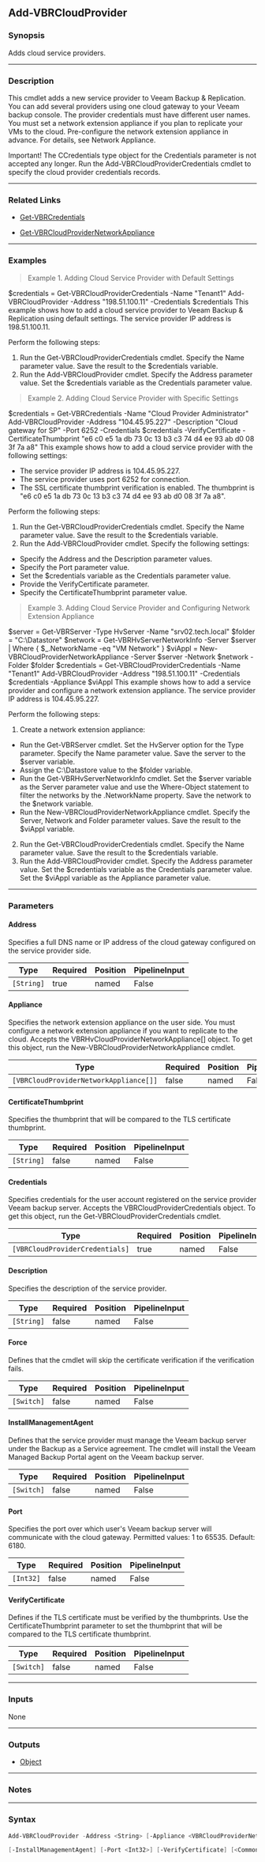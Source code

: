 Add-VBRCloudProvider
--------------------

### Synopsis
Adds cloud service providers.

---

### Description

This cmdlet adds a new service provider to Veeam Backup & Replication. You can add several providers using one cloud gateway to your Veeam backup console. The provider credentials must have different user names. You must set a network extension appliance if you plan to replicate your VMs to the cloud. Pre-configure the network extension appliance in advance. For details, see Network Appliance.

Important! The CCredentials type object for the Credentials parameter is not accepted any longer. Run the Add-VBRCloudProviderCredentials cmdlet to specify the cloud provider credentials records.

---

### Related Links
* [Get-VBRCredentials](Get-VBRCredentials)

* [Get-VBRCloudProviderNetworkAppliance](Get-VBRCloudProviderNetworkAppliance)

---

### Examples
> Example 1. Adding Cloud Service Provider with Default Settings

$credentials = Get-VBRCloudProviderCredentials -Name "Tenant1"
Add-VBRCloudProvider -Address "198.51.100.11" -Credentials $credentials
This example shows how to add a cloud service provider to Veeam Backup & Replication using default settings. The service provider IP address is 198.51.100.11.

Perform the following steps:
1. Run the Get-VBRCloudProviderCredentials cmdlet. Specify the Name parameter value. Save the result to the $credentials variable.
2. Run the Add-VBRCloudProvider cmdlet. Specify the Address parameter value. Set the $credentials variable as the Credentials parameter value.
> Example 2. Adding Cloud Service Provider with Specific Settings

$credentials = Get-VBRCredentials -Name "Cloud Provider Administrator"
Add-VBRCloudProvider -Address "104.45.95.227" -Description "Cloud gateway for SP" -Port 6252 -Credentials $credentials -VerifyCertificate -CertificateThumbprint "e6 c0 e5 1a db 73 0c 13 b3 c3 74 d4 ee 93 ab d0 08 3f 7a a8"
This example shows how to add a cloud service provider with the following settings:
- The service provider IP address is 104.45.95.227.
- The service provider uses port 6252 for connection.
- The SSL certificate thumbprint verification is enabled.
The thumbprint is "e6 c0 e5 1a db 73 0c 13 b3 c3 74 d4 ee 93 ab d0 08 3f 7a a8".

Perform the following steps:
1. Run the Get-VBRCloudProviderCredentials cmdlet. Specify the Name parameter value. Save the result to the $credentials variable.
2. Run the Add-VBRCloudProvider cmdlet. Specify the following settings:
- Specify the Address and the Description parameter values.
- Specify the Port parameter value.
- Set the $credentials variable as the Credentials parameter value.
- Provide the VerifyCertificate parameter.
- Specify the CertificateThumbprint parameter value.
> Example 3. Adding Cloud Service Provider and Configuring Network Extension Appliance

$server = Get-VBRServer -Type HvServer -Name "srv02.tech.local"
$folder = "C:\Datastore"
$network = Get-VBRHvServerNetworkInfo -Server $server  | Where { $_.NetworkName -eq "VM Network" }
$viAppl = New-VBRCloudProviderNetworkAppliance -Server $server -Network $network -Folder $folder
$credentials = Get-VBRCloudProviderCredentials -Name "Tenant1"
Add-VBRCloudProvider -Address "198.51.100.11" -Credentials $credentials -Appliance $viAppl
This example shows how to add a service provider and configure a network extension appliance. The service provider IP address is 104.45.95.227.

Perform the following steps:
1. Create a network extension appliance:
- Run the Get-VBRServer cmdlet. Set the HvServer option for the Type parameter. Specify the Name parameter value. Save the server to the $server variable.
- Assign the C:\Datastore value to the $folder variable.
- Run the Get-VBRHvServerNetworkInfo cmdlet. Set the $server variable as the Server parameter value and use the Where-Object statement to filter the networks by the .NetworkName property. Save the network to the $network variable.
- Run the New-VBRCloudProviderNetworkAppliance cmdlet. Specify the Server, Network and Folder parameter values. Save the result to the $viAppl variable.
2. Run the Get-VBRCloudProviderCredentials cmdlet. Specify the Name parameter value. Save the result to the $credentials variable.
3. Run the Add-VBRCloudProvider cmdlet. Specify the Address parameter value. Set the $credentials variable as the Credentials parameter value. Set the $viAppl variable as the Appliance parameter value.

---

### Parameters
#### **Address**
Specifies a full DNS name or IP address of the cloud gateway configured on the service provider side.

|Type      |Required|Position|PipelineInput|
|----------|--------|--------|-------------|
|`[String]`|true    |named   |False        |

#### **Appliance**
Specifies the network extension appliance on the user side.  You must configure a network extension appliance if you want to replicate to the cloud. Accepts the VBRHvCloudProviderNetworkAppliance[] object. To get this object, run the New-VBRCloudProviderNetworkAppliance cmdlet.

|Type                                  |Required|Position|PipelineInput|
|--------------------------------------|--------|--------|-------------|
|`[VBRCloudProviderNetworkAppliance[]]`|false   |named   |False        |

#### **CertificateThumbprint**
Specifies the thumbprint that will be compared to the TLS certificate thumbprint.

|Type      |Required|Position|PipelineInput|
|----------|--------|--------|-------------|
|`[String]`|false   |named   |False        |

#### **Credentials**
Specifies credentials for the user account registered on the service provider Veeam backup server. Accepts the VBRCloudProviderCredentials object.  To get this object, run the Get-VBRCloudProviderCredentials cmdlet.

|Type                           |Required|Position|PipelineInput|
|-------------------------------|--------|--------|-------------|
|`[VBRCloudProviderCredentials]`|true    |named   |False        |

#### **Description**
Specifies the description of the service provider.

|Type      |Required|Position|PipelineInput|
|----------|--------|--------|-------------|
|`[String]`|false   |named   |False        |

#### **Force**
Defines that the cmdlet will skip the certificate verification if the verification fails.

|Type      |Required|Position|PipelineInput|
|----------|--------|--------|-------------|
|`[Switch]`|false   |named   |False        |

#### **InstallManagementAgent**
Defines that the service provider must manage the Veeam backup server under the Backup as a Service agreement. The cmdlet will install the Veeam Managed Backup Portal agent on the Veeam backup server.

|Type      |Required|Position|PipelineInput|
|----------|--------|--------|-------------|
|`[Switch]`|false   |named   |False        |

#### **Port**
Specifies the port over which user's Veeam backup server will communicate with the cloud gateway. Permitted values: 1 to 65535. Default: 6180.

|Type     |Required|Position|PipelineInput|
|---------|--------|--------|-------------|
|`[Int32]`|false   |named   |False        |

#### **VerifyCertificate**
Defines if the TLS certificate must be verified by the thumbprints. Use the CertificateThumbprint parameter to set the thumbprint that will be compared to the TLS certificate thumbprint.

|Type      |Required|Position|PipelineInput|
|----------|--------|--------|-------------|
|`[Switch]`|false   |named   |False        |

---

### Inputs
None

---

### Outputs
* [Object](https://learn.microsoft.com/en-us/dotnet/api/System.Object)

---

### Notes

---

### Syntax
```PowerShell
Add-VBRCloudProvider -Address <String> [-Appliance <VBRCloudProviderNetworkAppliance[]>] [-CertificateThumbprint <String>] -Credentials <VBRCloudProviderCredentials> [-Description <String>] [-Force] 
```
```PowerShell
[-InstallManagementAgent] [-Port <Int32>] [-VerifyCertificate] [<CommonParameters>]
```

